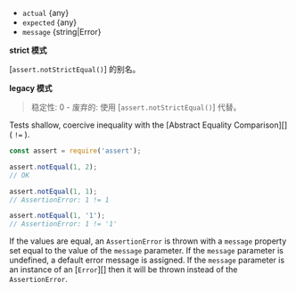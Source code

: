 <!-- YAML
added: v0.1.21
-->
* `actual` {any}
* `expected` {any}
* `message` {string|Error}

**strict 模式**

[`assert.notStrictEqual()`] 的别名。

**legacy 模式**

> 稳定性: 0 - 废弃的: 使用 [`assert.notStrictEqual()`] 代替。

Tests shallow, coercive inequality with the [Abstract Equality Comparison][]
( `!=` ).

```js
const assert = require('assert');

assert.notEqual(1, 2);
// OK

assert.notEqual(1, 1);
// AssertionError: 1 != 1

assert.notEqual(1, '1');
// AssertionError: 1 != '1'
```

If the values are equal, an `AssertionError` is thrown with a `message` property
set equal to the value of the `message` parameter. If the `message` parameter is
undefined, a default error message is assigned. If the `message` parameter is an
instance of an [`Error`][] then it will be thrown instead of the
`AssertionError`.

